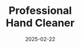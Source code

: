 ---
type: product
layout: product
date: 2025-02-22

# SEO metadata
seoTitleSuffix: "Professional Hand Cleaner Near Me"
seoDescription: >-
  Get Professional Hand Cleaner in Ohio. Tough on grease, gentle on skin with emollients. Ideal for mechanics, auto shops, and dealerships. Fast shipping available.

# Page content
title: "Professional <br> **Hand Cleaner**"
titlePrefix: "Ohio’s Top Choice for"
description: >-
  Professional Hand Cleaner is Ohio’s go-to non-solvent soap for mechanics and auto shops. It tackles tough grime while keeping hands soft with conditioners. Perfect for daily use in service centers and dealerships across the state.

# benefitsContent
benefitsImages:
  - image: /images/handcleaner/product-despencer.jpg
    alt: "Professional Hand Cleaner Dispenser for Ohio Mechanics"
  - image: /images/handcleaner/product-details.jpg
    alt: "Professional Hand Cleaner Variants for Auto Shops"

benefitsBlocks:
  - title: "Best Hand Cleaner for Ohio Mechanics"
    text: >-
      Professional Hand Cleaner is loved by Ohio mechanics for its ability to cut through grease and oil fast. It’s a must-have for auto shops and service centers statewide.
  - title: "Gentle Skin Protection"
    text: >-
      With emollients, this soap keeps hands smooth even after repeated washes. Perfect for technicians in Ohio facing long hours of tough work.
  - title: "Eco-Friendly Cleaning Power"
    text: >-
      Made with walnut shell scrubbers, it’s a green choice that’s tough on grime but safe for the planet. Ideal for Ohio’s eco-conscious workshops.
  - title: "Ohio Auto Shop Essential"
    text: >-
      From grease to paint, this cleaner handles it all. A versatile solution for dealerships and repair shops across Ohio’s automotive industry.
  - title: "No Slippery Residue"
    text: >-
      Unlike other soaps, it leaves hands clean without grease. Mechanics can get back to work fast with no hassle.
  - title: "Cost-Saving Bulk Option"
    text: >-
      Super-concentrated formula cuts usage by up to 75%. Save money with bulk orders for high-volume Ohio service centers.
  - title: "Heavy-Duty Performance"
    text: >-
      Built for diesel mechanics and body shops, this soap delivers industrial-strength cleaning for tough jobs every day.
  - title: "Fast Shipping for Shops"
    text: >-
      Get quick delivery on this professional hand cleaner. Perfect for keeping Ohio garages stocked and ready.
  - title: "Wholesale Value for Dealerships"
    text: >-
      Affordable and effective, it’s a smart pick for dealerships needing reliable, regular-use shop supplies in bulk.

# testimonials section
testimonials:
  items:
    - name: "Jake"
      text: >-
        This soap’s a game-changer. Gets grease off quick and doesn’t dry my hands out. Best stuff I’ve used in my Ohio shop.
    - name: "Tina"
      text: >-
        My crew loves it. We’re in Toledo, and it’s perfect for our busy days. Hands stay clean and soft.
    - name: "Randy"
      text: >-
        Been using it for months. Cuts through oil like nothing else, and I don’t need much. Worth every buck.
    - name: "Lisa"
      text: >-
        Great for our dealership in Columbus. Cleans fast, smells good, and keeps hands from cracking.
    - name: "Carlos"
      text: >-
        Works awesome on paint and grime. My hands feel good after using it all day in the garage.
    - name: "Eddie"
      text: >-
        I’m a diesel guy in Ohio, and this soap’s the real deal. No more scrubbing forever to get clean.
    - name: "Shelly"
      text: >-
        Our shop orders this in bulk. Saves us cash and keeps the team happy. Fast shipping too.
    - name: "Pete"
      text: >-
        Tough soap for tough jobs. Gets rid of grease quick and doesn’t leave my hands slippery.
    - name: "Kim"
      text: >-
        Best cleaner for my auto repair crew. Gentle on skin and strong on dirt. We stick with it.
    - name: "Dave"
      text: >-
        I run a small shop in Dayton. This soap’s cheap, works great, and ships fast. Can’t ask for more.
    - name: "Maria"
      text: >-
        My husband’s a mechanic, and he swears by this. Cleans deep and keeps his hands from drying out.
    - name: "Tony"
      text: >-
        Perfect for my body shop. A little goes a long way, and it’s gentle enough for daily use.

# FAQ section
faq:
  questions:
    - question: "What can Professional Hand Cleaner remove?"
      answer: >-
        It wipes out grease, oil, ink, paint, tar, and glue fast. Ohio mechanics trust it for tough grime in auto shops and service bays. It’s a heavy-duty cleaner that works every time.
    - question: "Is it safe for sensitive skin?"
      answer: >-
        Yes, it’s packed with conditioners to protect skin. Mechanics in Ohio use it daily without dryness or irritation. It’s gentle yet strong for all-day shop work.
    - question: "Can it work beyond auto shops?"
      answer: >-
        Absolutely. It’s great for construction, manufacturing, and more. Ohio workshops of all kinds rely on its versatile, professional-grade cleaning power.
    - question: "Does it have fragrances or dyes?"
      answer: >-
        No, it’s free of dye and fragrance. You get a natural, safe clean that’s perfect for Ohio technicians who want no extra fuss.
    - question: "Why use walnut shell scrubbers?"
      answer: >-
        They’re eco-friendly and biodegradable, unlike synthetic stuff. Gentle on hands and tough on dirt, they’re a smart pick for Ohio’s green-minded shops.
    - question: "How does it beat harsh chemical soaps?"
      answer: >-
        It skips harsh chemicals for a safer, skin-friendly clean. Ohio mechanics see less dryness and fewer health issues, saving costs on worker care.
    - question: "Is it good for bulk orders?"
      answer: >-
        Yes, its concentrated formula means less soap per use. Ohio dealerships and garages save big with wholesale orders and fast shipping options.
    - question: "How fast is shipping to Ohio?"
      answer: >-
        Shipping’s quick to keep your shop stocked. Ohio service centers get reliable, fast delivery for this must-have mechanic supply.

---